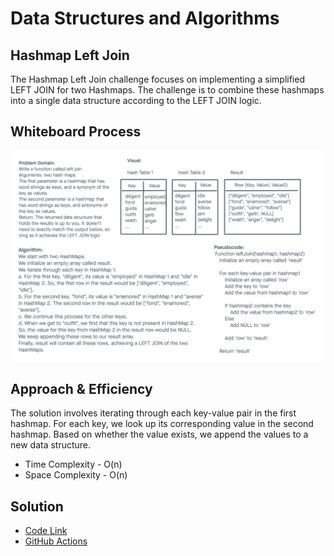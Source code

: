 # Data Structures and Algorithms

## Hashmap Left Join

The Hashmap Left Join challenge focuses on implementing a simplified LEFT JOIN for two Hashmaps. The challenge is to combine these hashmaps into a single data structure according to the LEFT JOIN logic.

## Whiteboard Process

![Hash Table](./hashmap-left-join.png)

## Approach & Efficiency

The solution involves iterating through each key-value pair in the first hashmap. For each key, we look up its corresponding value in the second hashmap. Based on whether the value exists, we append the values to a new data structure.

- Time Complexity - O(n)
- Space Complexity - O(n)

## Solution

- [Code Link](./index.js)
- [GitHub Actions](https://github.com/KatKho/data-structures-and-algorithms/actions)
